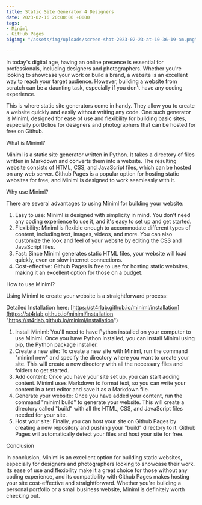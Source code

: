```yaml
---
title: Static Site Generator 4 Designers
date: 2023-02-16 20:00:00 +0000
tags:
- Miniml
- GitHub Pages
bigimg: "/assets/img/uploads/screen-shot-2023-02-23-at-10-36-19-am.png"

---
```

In today's digital age, having an online presence is essential for professionals, including designers and photographers. Whether you're looking to showcase your work or build a brand, a website is an excellent way to reach your target audience. However, building a website from scratch can be a daunting task, especially if you don't have any coding experience.

This is where static site generators come in handy. They allow you to create a website quickly and easily without writing any code. One such generator is Miniml, designed for ease of use and flexibility for building basic sites, especially portfolios for designers and photographers that can be hosted for free on Github.

What is Miniml?

Miniml is a static site generator written in Python. It takes a directory of files written in Markdown and converts them into a website. The resulting website consists of HTML, CSS, and JavaScript files, which can be hosted on any web server. Github Pages is a popular option for hosting static websites for free, and Miniml is designed to work seamlessly with it.

Why use Miniml?

There are several advantages to using Miniml for building your website:

1. Easy to use: Miniml is designed with simplicity in mind. You don't need any coding experience to use it, and it's easy to set up and get started.
2. Flexibility: Miniml is flexible enough to accommodate different types of content, including text, images, videos, and more. You can also customize the look and feel of your website by editing the CSS and JavaScript files.
3. Fast: Since Miniml generates static HTML files, your website will load quickly, even on slow internet connections.
4. Cost-effective: Github Pages is free to use for hosting static websites, making it an excellent option for those on a budget.

How to use Miniml?

Using Miniml to create your website is a straightforward process:

Detailed Installation here: [https://st4rlab.github.io/miniml/installation](https://st4rlab.github.io/miniml/installation "https://st4rlab.github.io/miniml/installation")

1. Install Miniml: You'll need to have Python installed on your computer to use Miniml. Once you have Python installed, you can install Miniml using pip, the Python package installer.
2. Create a new site: To create a new site with Miniml, run the command "miniml new" and specify the directory where you want to create your site. This will create a new directory with all the necessary files and folders to get started.
3. Add content: Once you have your site set up, you can start adding content. Miniml uses Markdown to format text, so you can write your content in a text editor and save it as a Markdown file.
4. Generate your website: Once you have added your content, run the command "miniml build" to generate your website. This will create a directory called "build" with all the HTML, CSS, and JavaScript files needed for your site.
5. Host your site: Finally, you can host your site on Github Pages by creating a new repository and pushing your "build" directory to it. Github Pages will automatically detect your files and host your site for free.

Conclusion

In conclusion, Miniml is an excellent option for building static websites, especially for designers and photographers looking to showcase their work. Its ease of use and flexibility make it a great choice for those without any coding experience, and its compatibility with Github Pages makes hosting your site cost-effective and straightforward. Whether you're building a personal portfolio or a small business website, Miniml is definitely worth checking out.